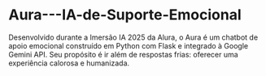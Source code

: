 # Aura---IA-de-Suporte-Emocional
Desenvolvido durante a Imersão IA 2025 da Alura, o Aura é um chatbot de apoio emocional construído em Python com Flask e integrado à Google Gemini API. Seu propósito é ir além de respostas frias: oferecer uma experiência calorosa e humanizada.
